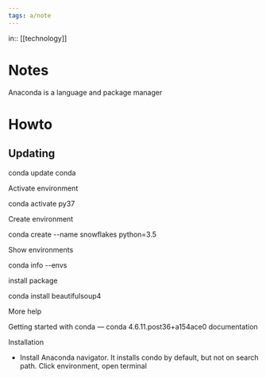 ```yaml
---
tags: a/note
---
```

in:: [[technology]]

# Notes
Anaconda is a language and package manager

# Howto

## Updating

conda update conda

Activate environment

conda activate py37

Create environment

conda create --name snowflakes python=3.5

Show environments

conda info --envs

install package

conda install beautifulsoup4

More help

Getting started with conda — conda 4.6.11.post36+a154ace0 documentation

Installation
* Install Anaconda navigator. It installs condo by default, but not on search path. Click environment, open terminal
